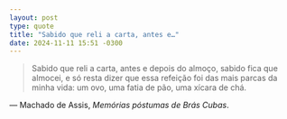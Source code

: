 ```yaml
---
layout: post
type: quote
title: "Sabido que reli a carta, antes e…"
date: 2024-11-11 15:51 -0300
---
```

>Sabido que reli a carta, antes e depois do almoço, sabido fica que almocei, e só resta dizer que essa refeição foi das mais parcas da minha vida: um ovo, uma fatia de pão, uma xícara de chá.

— Machado de Assis, _Memórias póstumas de Brás Cubas_.